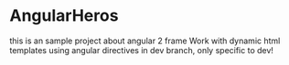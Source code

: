 # AngularHeros
this is an sample project about angular 2 frame Work with dynamic html templates using angular directives in dev branch, only specific to dev!
